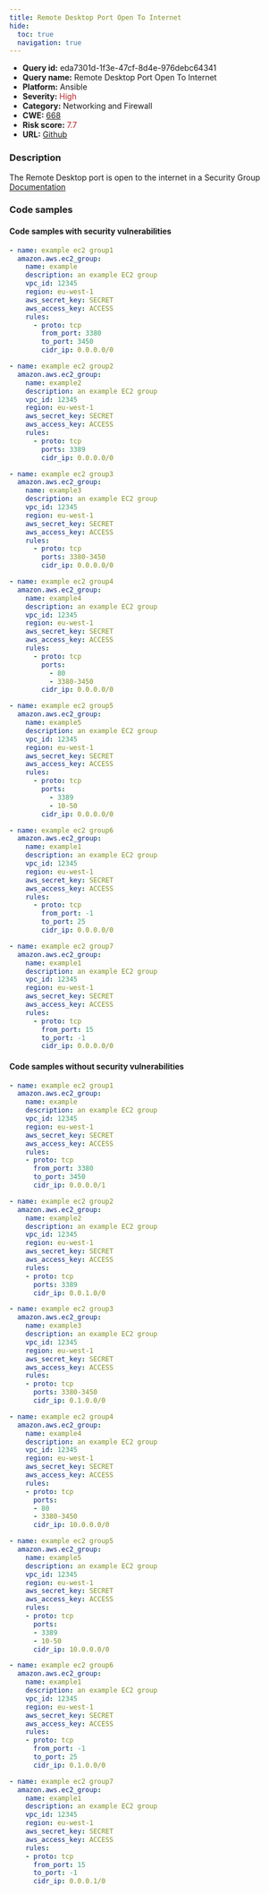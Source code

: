 ```yaml
---
title: Remote Desktop Port Open To Internet
hide:
  toc: true
  navigation: true
---
```


<style>
  .highlight .hll {
    background-color: #ff171742;
  }
  .md-content {
    max-width: 1100px;
    margin: 0 auto;
  }
</style>

-   **Query id:** eda7301d-1f3e-47cf-8d4e-976debc64341
-   **Query name:** Remote Desktop Port Open To Internet
-   **Platform:** Ansible
-   **Severity:** <span style="color:#bb2124">High</span>
-   **Category:** Networking and Firewall
-   **CWE:** <a href="https://cwe.mitre.org/data/definitions/668.html" onclick="newWindowOpenerSafe(event, 'https://cwe.mitre.org/data/definitions/668.html')">668</a>
-   **Risk score:** <span style="color:#bb2124">7.7</span>
-   **URL:** [Github](https://github.com/Checkmarx/kics/tree/master/assets/queries/ansible/aws/remote_desktop_port_open)

### Description
The Remote Desktop port is open to the internet in a Security Group<br>
[Documentation](https://docs.ansible.com/ansible/latest/collections/amazon/aws/ec2_group_module.html#ansible-collections-amazon-aws-ec2-group-module)

### Code samples
#### Code samples with security vulnerabilities
```yaml title="Positive test num. 1 - yaml file" hl_lines="64 36 9 79 49 23 93"
- name: example ec2 group1
  amazon.aws.ec2_group:
    name: example
    description: an example EC2 group
    vpc_id: 12345
    region: eu-west-1
    aws_secret_key: SECRET
    aws_access_key: ACCESS
    rules:
      - proto: tcp
        from_port: 3380
        to_port: 3450
        cidr_ip: 0.0.0.0/0

- name: example ec2 group2
  amazon.aws.ec2_group:
    name: example2
    description: an example EC2 group
    vpc_id: 12345
    region: eu-west-1
    aws_secret_key: SECRET
    aws_access_key: ACCESS
    rules:
      - proto: tcp
        ports: 3389
        cidr_ip: 0.0.0.0/0

- name: example ec2 group3
  amazon.aws.ec2_group:
    name: example3
    description: an example EC2 group
    vpc_id: 12345
    region: eu-west-1
    aws_secret_key: SECRET
    aws_access_key: ACCESS
    rules:
      - proto: tcp
        ports: 3380-3450
        cidr_ip: 0.0.0.0/0

- name: example ec2 group4
  amazon.aws.ec2_group:
    name: example4
    description: an example EC2 group
    vpc_id: 12345
    region: eu-west-1
    aws_secret_key: SECRET
    aws_access_key: ACCESS
    rules:
      - proto: tcp
        ports:
          - 80
          - 3380-3450
        cidr_ip: 0.0.0.0/0

- name: example ec2 group5
  amazon.aws.ec2_group:
    name: example5
    description: an example EC2 group
    vpc_id: 12345
    region: eu-west-1
    aws_secret_key: SECRET
    aws_access_key: ACCESS
    rules:
      - proto: tcp
        ports:
          - 3389
          - 10-50
        cidr_ip: 0.0.0.0/0

- name: example ec2 group6
  amazon.aws.ec2_group:
    name: example1
    description: an example EC2 group
    vpc_id: 12345
    region: eu-west-1
    aws_secret_key: SECRET
    aws_access_key: ACCESS
    rules:
      - proto: tcp
        from_port: -1
        to_port: 25
        cidr_ip: 0.0.0.0/0

- name: example ec2 group7
  amazon.aws.ec2_group:
    name: example1
    description: an example EC2 group
    vpc_id: 12345
    region: eu-west-1
    aws_secret_key: SECRET
    aws_access_key: ACCESS
    rules:
      - proto: tcp
        from_port: 15
        to_port: -1
        cidr_ip: 0.0.0.0/0

```


#### Code samples without security vulnerabilities
```yaml title="Negative test num. 1 - yaml file"
- name: example ec2 group1
  amazon.aws.ec2_group:
    name: example
    description: an example EC2 group
    vpc_id: 12345
    region: eu-west-1
    aws_secret_key: SECRET
    aws_access_key: ACCESS
    rules:
    - proto: tcp
      from_port: 3380
      to_port: 3450
      cidr_ip: 0.0.0.0/1

- name: example ec2 group2
  amazon.aws.ec2_group:
    name: example2
    description: an example EC2 group
    vpc_id: 12345
    region: eu-west-1
    aws_secret_key: SECRET
    aws_access_key: ACCESS
    rules:
    - proto: tcp
      ports: 3389
      cidr_ip: 0.0.1.0/0

- name: example ec2 group3
  amazon.aws.ec2_group:
    name: example3
    description: an example EC2 group
    vpc_id: 12345
    region: eu-west-1
    aws_secret_key: SECRET
    aws_access_key: ACCESS
    rules:
    - proto: tcp
      ports: 3380-3450
      cidr_ip: 0.1.0.0/0

- name: example ec2 group4
  amazon.aws.ec2_group:
    name: example4
    description: an example EC2 group
    vpc_id: 12345
    region: eu-west-1
    aws_secret_key: SECRET
    aws_access_key: ACCESS
    rules:
    - proto: tcp
      ports:
      - 80
      - 3380-3450
      cidr_ip: 10.0.0.0/0

- name: example ec2 group5
  amazon.aws.ec2_group:
    name: example5
    description: an example EC2 group
    vpc_id: 12345
    region: eu-west-1
    aws_secret_key: SECRET
    aws_access_key: ACCESS
    rules:
    - proto: tcp
      ports:
      - 3389
      - 10-50
      cidr_ip: 10.0.0.0/0

- name: example ec2 group6
  amazon.aws.ec2_group:
    name: example1
    description: an example EC2 group
    vpc_id: 12345
    region: eu-west-1
    aws_secret_key: SECRET
    aws_access_key: ACCESS
    rules:
    - proto: tcp
      from_port: -1
      to_port: 25
      cidr_ip: 0.1.0.0/0

- name: example ec2 group7
  amazon.aws.ec2_group:
    name: example1
    description: an example EC2 group
    vpc_id: 12345
    region: eu-west-1
    aws_secret_key: SECRET
    aws_access_key: ACCESS
    rules:
    - proto: tcp
      from_port: 15
      to_port: -1
      cidr_ip: 0.0.0.1/0

```

